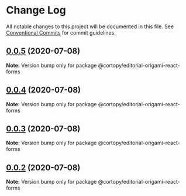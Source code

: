# Change Log

All notable changes to this project will be documented in this file.
See [Conventional Commits](https://conventionalcommits.org) for commit guidelines.

## [0.0.5](https://github.com/cortopy/monorepo-demo/compare/v0.0.4...v0.0.5) (2020-07-08)

**Note:** Version bump only for package @cortopy/editorial-origami-react-forms





## [0.0.4](https://github.com/cortopy/monorepo-demo/compare/v0.0.3...v0.0.4) (2020-07-08)

**Note:** Version bump only for package @cortopy/editorial-origami-react-forms





## [0.0.3](https://github.com/cortopy/monorepo-demo/compare/v0.0.2...v0.0.3) (2020-07-08)

**Note:** Version bump only for package @cortopy/editorial-origami-react-forms





## [0.0.2](https://github.com/cortopy/monorepo-demo/compare/v0.0.1...v0.0.2) (2020-07-08)

**Note:** Version bump only for package @cortopy/editorial-origami-react-forms
